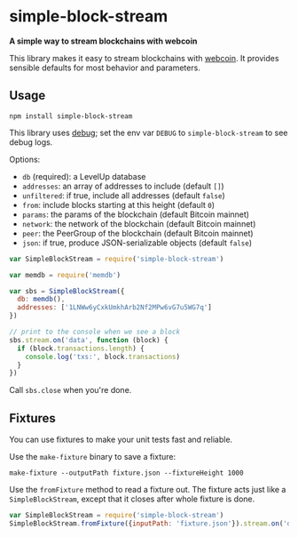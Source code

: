 # simple-block-stream

**A simple way to stream blockchains with webcoin**

This library makes it easy to stream blockchains with [webcoin](https://github.com/mappum/webcoin). It provides sensible defaults for most behavior and parameters.

## Usage

`npm install simple-block-stream`

This library uses [debug](https://github.com/visionmedia/debug); set the env var `DEBUG` to `simple-block-stream` to see debug logs.

Options:

- `db` (required): a LevelUp database
- `addresses`: an array of addresses to include (default `[]`)
- `unfiltered`: if true, include all addresses (default `false`)
- `from`: include blocks starting at this height (default `0`)
- `params`: the params of the blockchain (default Bitcoin mainnet)
- `network`: the network of the blockchain (default Bitcoin mainnet)
- `peer`: the PeerGroup of the blockchain (default Bitcoin mainnet)
- `json`: if true, produce JSON-serializable objects (default `false`)

```js
var SimpleBlockStream = require('simple-block-stream')

var memdb = require('memdb')

var sbs = SimpleBlockStream({
  db: memdb(),
  addresses: ['1LNWw6yCxkUmkhArb2Nf2MPw6vG7u5WG7q']
})

// print to the console when we see a block
sbs.stream.on('data', function (block) {
  if (block.transactions.length) {
    console.log('txs:', block.transactions)
  }
})
```

Call `sbs.close` when you're done.

## Fixtures

You can use fixtures to make your unit tests fast and reliable.

Use the `make-fixture` binary to save a fixture:

`make-fixture --outputPath fixture.json --fixtureHeight 1000`

Use the `fromFixture` method to read a fixture out. The fixture acts just like a `SimpleBlockStream`, except that it
closes after whole fixture is done.

```js
var SimpleBlockStream = require('simple-block-stream')
SimpleBlockStream.fromFixture({inputPath: 'fixture.json'}).stream.on('data', console.log)
```
